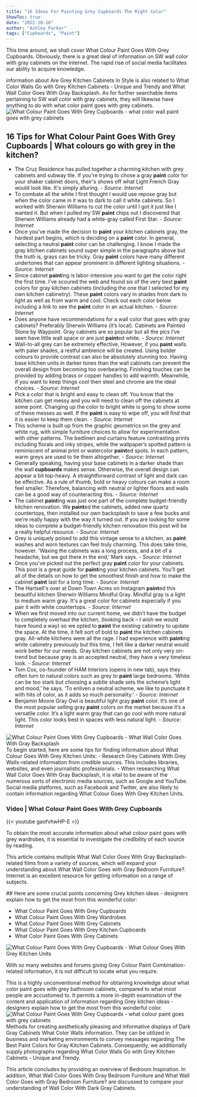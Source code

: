 ```yaml
---
title: "16 Ideas For Painting Grey Cupboards The Right Color"
ShowToc: true 
date: "2022-10-16"
author: "Ashley Parker" 
tags: ["Cupboards", "Paint"]
---
```


	
This time around, we shall cover What Colour Paint Goes With Grey Cupboards. Obviously, there is a great deal of information on SW wall color with gray cabinets on the Internet. The rapid rise of social media facilitates our ability to acquire knowledge.

information about Are Grey Kitchen Cabinets In Style is also related to What Color Walls Go with Grey Kitchen Cabinets - Unique and Trendy and What Wall Color Goes With Gray Backsplash. As for further searchable items pertaining to SW wall color with gray cabinets, they will likewise have anything to do with what color paint goes with grey cabinets.
<img loading="lazy" src="https://i.pinimg.com/736x/b6/0c/a2/b60ca2ea26ab01878d0b86a8db490d08--paper-mulberry-grey-trim.jpg" onerror="this.onerror=null;this.src='https://blogger.googleusercontent.com/img/a/AVvXsEhe7F7TRXHtjiKvHb5vS7DmnxvpHiDyoYyYvm1nHB3Qp2_w3BnM6A2eq4v7FYxCC9bfZt3a9vIMtAYEKUiaDQbHMg-ViyGmRIj39MLp0bGFfgfYw1Dc9q_H-T0wiTm3l0Uq42dETrN9eC8aGJ9_IORZsxST1AcLR7np1koOfcc7tnHa4S8Mwz_xD9d0=s16000';" alt="What Colour Paint Goes With Grey Cupboards - what color wall paint goes with grey cabinets" >

## 16 Tips for What Colour Paint Goes With Grey Cupboards | What colours go with grey in the kitchen?
-   The Cruz Residence has pulled together a charming kitchen with grey cabinets and subway tile. If you're trying to chose a gray **paint** color for your shaker cabinet doors, their's shows off what Light French Gray would look like. It's simply alluring. - <cite>Source: Internet</cite>
-   To combate all the white I first thought I would use repose gray but when the color came in it was to dark to call it white cabinets. So I worked with Sherwin Williams to cut the color until I got it just like I wanted it. But when I pulled my SW **paint** chips out I discovered that Sherwin Williams already had a white-gray called First Star. - <cite>Source: Internet</cite>
-   Once you’ve made the decision to **paint** your kitchen cabinets gray, the hardest part begins, which is deciding on a **paint** color. In general, selecting a neutral **paint** color can be challenging. I know I made the gray kitchen cabinets sound super simple in the paragraphs above but the truth is, grays can be tricky. Gray **paint** colors have many different undertones that can appear prominent in different lighting situations. - <cite>Source: Internet</cite>
-   Since cabinet **paint**ing is labor-intensive you want to get the color right the first time. I’ve scoured the web and found six of the very best **paint** colors for gray kitchen cabinets (including the one that I selected for my own kitchen cabinetry). These **paint** colors vary in shades from dark to light as well as from warm and cool. Check out each color below including a link to see the **paint** color in an actual kitchen. - <cite>Source: Internet</cite>
-   Does anyone have recommendations for a wall color that goes with gray cabinets? Preferably Sherwin Williams (it’s local). Cabinets are Painted Stone by Waypoint. Gray cabinets are so popular but all the pics I’ve seen have little wall space or are just **paint**ed white. - <cite>Source: Internet</cite>
-   Wall-to-all grey can be extremely effective, However, if you **paint** walls with paler shades, a restful ambience will be created. Using bolder colours to provide contrast can also be absolutely stunning too. Having base kitchen units in darker tones than the wall cabinets can prevent the overall design from becoming too overbearing. Finishing touches can be provided by adding brass or copper handles to add warmth. Meanwhile, if you want to keep things cool then steel and chrome are the ideal choices. - <cite>Source: Internet</cite>
-   Pick a color that is bright and easy to clean off. You know that the kitchen can get messy and you will need to clean off the cabinets at some point. Changing up the color to bright white is going to show some of these messes as well. If the **paint** is easy to wipe off, you will find that it is easier to keep them clean. - <cite>Source: Internet</cite>
-   This scheme is built up from the graphic geometrics on the grey and white rug, with simple furniture choices to allow for experimentation with other patterns. The bedlinen and curtains feature contrasting prints including florals and inky stripes, while the wallpaper’s spotted pattern is reminiscent of animal print or watercolor **paint**ed spots. In each pattern, warm greys are used to tie them altogether. - <cite>Source: Internet</cite>
-   Generally speaking, having your base cabinets in a darker shade than the wall **cupboards** makes sense. Otherwise, the overall design can appear a bit top-heavy. A straightforward contrast of light and dark can be effective. As a rule of thumb, bold or heavy colours can make a room feel smaller. Therefore, balancing with neutral or lighter floors and walls can be a good way of counteracting this. - <cite>Source: Internet</cite>
-   The cabinet **paint**ing was just one part of the complete budget-friendly kitchen renovation. We **paint**ed the cabinets, added new quartz countertops, then installed our own backsplash to save a few bucks and we’re really happy with the way it turned out. If you are looking for some ideas to complete a budget-friendly kitchen renovation this post will be a really helpful resource. - <cite>Source: Internet</cite>
-   Grey is uniquely poised to add this vintage sense to a kitchen, as **paint** washes and worn textures can feel truly charming. This does take time, however. 'Waxing the cabinets was a long process, and a bit of a headache, but we got there in the end,' Mark says. - <cite>Source: Internet</cite>
-   Once you’ve picked out the perfect gray **paint** color for your cabinets. This post is a great guide for **paint**ing your kitchen cabinets. You’ll get all of the details on how to get the smoothest finish and how to make the cabinet **paint** last for a long time. - <cite>Source: Internet</cite>
-   The Hartsell's over at Down Town Acres on Instagram **paint**ed this beautiful kitchen Sherwin Williams Mindful Gray. Mindful gray is a light to medium warm gray. It's a great color for cabinets especially if you pair it with white countertops. - <cite>Source: Internet</cite>
-   When we first moved into our current home, we didn’t have the budget to completely overhaul the kitchen, (looking back – I wish we would have found a way) so we opted to **paint** the existing cabinetry to update the space. At the time, it felt sort of bold to **paint** the kitchen cabinets gray. All-white kitchens were all the rage. I had experience with **paint**ing white cabinetry previously but this time, I felt like a darker neutral would work better for our needs. Gray kitchen cabinets are not only very on-trend but because gray is an accepted neutral, they have a very timeless look. - <cite>Source: Internet</cite>
-   Tom Cox, co-founder of HÁM Interiors (opens in new tab), says they often turn to natural colors such as grey to **paint** large bedrooms. ‘White can be too stark but choosing a subtle shade sets the scheme’s light and mood,’ he says. ‘To enliven a neutral scheme, we like to punctuate it with hits of color, as it adds so much personality.’ - <cite>Source: Internet</cite>
-   Benjamin Moore Gray Owl is beautiful light gray **paint** color. It’s one of the most popular selling gray **paint** colors on the market because it’s a versatile color. It’s a light warm gray that can go cool with more natural light. This color looks best in spaces with less natural light. - <cite>Source: Internet</cite>


<img loading="lazy" src="https://cdn.decorpad.com/photos/2012/12/02/619a85eb29a8.jpeg" onerror="this.onerror=null;this.src='https://blogger.googleusercontent.com/img/a/AVvXsEhe7F7TRXHtjiKvHb5vS7DmnxvpHiDyoYyYvm1nHB3Qp2_w3BnM6A2eq4v7FYxCC9bfZt3a9vIMtAYEKUiaDQbHMg-ViyGmRIj39MLp0bGFfgfYw1Dc9q_H-T0wiTm3l0Uq42dETrN9eC8aGJ9_IORZsxST1AcLR7np1koOfcc7tnHa4S8Mwz_xD9d0=s16000';" alt="What Colour Paint Goes With Grey Cupboards - What Wall Color Goes With Gray Backsplash" >
To begin started, here are some tips for finding information about What Colour Goes With Grey Kitchen Units:
- Research Grey Cabinets With Grey Walls-related information from credible sources. This includes libraries, websites, and even journalistic professionals.
- When researching What Wall Color Goes With Gray Backsplash, it is vital to be aware of the numerous sorts of electronic media sources, such as Google and YouTube. Social media platforms, such as Facebook and Twitter, are also likely to contain information regarding What Colour Goes With Grey Kitchen Units.

### Video | What Colour Paint Goes With Grey Cupboards
{{< youtube gaofvhwHP-E >}} 

To obtain the most accurate information about what colour paint goes with grey wardrobes, it is essential to investigate the credibility of each source by reading.

This article contains multiple What Wall Color Goes With Gray Backsplash-related films from a variety of sources, which will expand your understanding about What Wall Color Goes with Gray Bedroom Furniture?. Internet is an excellent resource for getting information on a range of subjects.
<script async="async" data-cfasync="false" src="//normallydemandedalter.com/fe63df3c5408708b15d8dc3d9b206b31/invoke.js"></script>
<div id="container-fe63df3c5408708b15d8dc3d9b206b31"></div>
## Here are some crucial points concerning Grey kitchen ideas - designers explain how to get the most from this wonderful color:

- What Colour Paint Goes With Grey Cupboards
- What Colour Paint Goes With Grey Wardrobes
- What Colour Paint Goes With Grey Cabinets
- What Colour Paint Goes With Grey Kitchen Cupboards
- What Color Paint Goes With Grey Cabinets

 <img loading="lazy" src="https://i.pinimg.com/736x/60/23/ce/6023ced40511eac58e162d4407066184.jpg" onerror="this.onerror=null;this.src='https://blogger.googleusercontent.com/img/a/AVvXsEhe7F7TRXHtjiKvHb5vS7DmnxvpHiDyoYyYvm1nHB3Qp2_w3BnM6A2eq4v7FYxCC9bfZt3a9vIMtAYEKUiaDQbHMg-ViyGmRIj39MLp0bGFfgfYw1Dc9q_H-T0wiTm3l0Uq42dETrN9eC8aGJ9_IORZsxST1AcLR7np1koOfcc7tnHa4S8Mwz_xD9d0=s16000';" alt="What Colour Paint Goes With Grey Cupboards - What Colour Goes With Grey Kitchen Units" >

With so many websites and forums giving Grey Colour Paint Combination-related information, it is not difficult to locate what you require.

This is a highly unconventional method for obtaining knowledge about what color paint goes with grey bathroom cabinets, compared to what most people are accustomed to. It permits a more in-depth examination of the content and application of information regarding Grey kitchen ideas - designers explain how to get the most from this wonderful color.
<img loading="lazy" src="https://i.pinimg.com/736x/70/0d/78/700d7861232c0600f068f258f7829076--wooden-ceiling-fans-wooden-ceilings.jpg" onerror="this.onerror=null;this.src='https://blogger.googleusercontent.com/img/a/AVvXsEhe7F7TRXHtjiKvHb5vS7DmnxvpHiDyoYyYvm1nHB3Qp2_w3BnM6A2eq4v7FYxCC9bfZt3a9vIMtAYEKUiaDQbHMg-ViyGmRIj39MLp0bGFfgfYw1Dc9q_H-T0wiTm3l0Uq42dETrN9eC8aGJ9_IORZsxST1AcLR7np1koOfcc7tnHa4S8Mwz_xD9d0=s16000';" alt="What Colour Paint Goes With Grey Cupboards - what colour paint goes with grey cabinets" >
Methods for creating aesthetically pleasing and informative displays of Dark Gray Cabinets What Color Walls information. They can be utilized in business and marketing environments to convey messages regarding The Best Paint Colors for Gray Kitchen Cabinets. Consequently, we additionally supply photographs regarding What Color Walls Go with Grey Kitchen Cabinets - Unique and Trendy.

This article concludes by providing an overview of Bedroom Inspiration. In addition, What Wall Color Goes With Gray Bedroom Furniture and What Wall Color Goes with Gray Bedroom Furniture? are discussed to compare your understanding of Wall Color With Dark Gray Cabinets.
	
	

